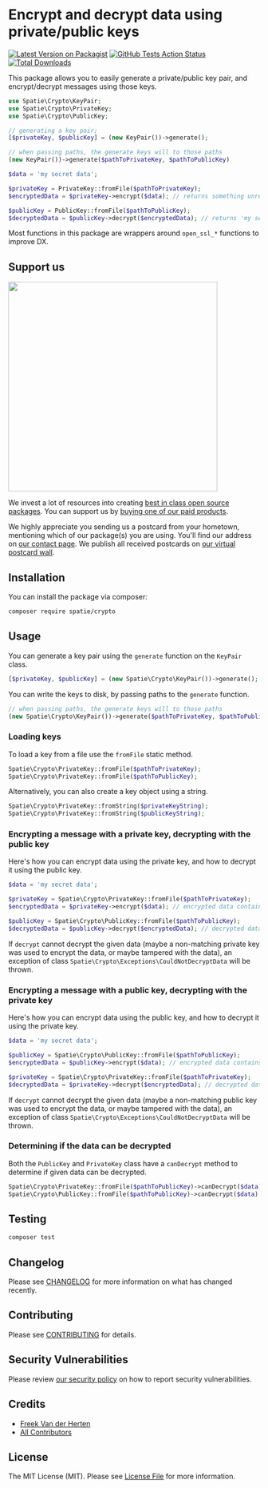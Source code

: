 # Encrypt and decrypt data using private/public keys

[![Latest Version on Packagist](https://img.shields.io/packagist/v/spatie/crypto.svg?style=flat-square)](https://packagist.org/packages/spatie/crypto)
[![GitHub Tests Action Status](https://img.shields.io/github/workflow/status/spatie/crypto/run-tests?label=tests)](https://github.com/spatie/crypto/actions?query=workflow%3Arun-tests+branch%3Amaster)
[![Total Downloads](https://img.shields.io/packagist/dt/spatie/crypto.svg?style=flat-square)](https://packagist.org/packages/spatie/crypto)


This package allows you to easily generate a private/public key pair, and encrypt/decrypt messages using those keys. 

```php
use Spatie\Crypto\KeyPair;
use Spatie\Crypto\PrivateKey;
use Spatie\Crypto\PublicKey;

// generating a key pair;
[$privateKey, $publicKey] = (new KeyPair())->generate();

// when passing paths, the generate keys will to those paths
(new KeyPair())->generate($pathToPrivateKey, $pathToPublicKey)

$data = 'my secret data';

$privateKey = PrivateKey::fromFile($pathToPrivateKey);
$encryptedData = $privateKey->encrypt($data); // returns something unreadable

$publicKey = PublicKey::fromFile($pathToPublicKey);
$decryptedData = $publicKey->decrypt($encryptedData); // returns 'my secret data'
```

Most functions in this package are wrappers around `open_ssl_*` functions to improve DX.

## Support us

[<img src="https://github-ads.s3.eu-central-1.amazonaws.com/package-skeleton-php.jpg?t=1" width="419px" />](https://spatie.be/github-ad-click/crypto)

We invest a lot of resources into creating [best in class open source packages](https://spatie.be/open-source). You can support us by [buying one of our paid products](https://spatie.be/open-source/support-us).

We highly appreciate you sending us a postcard from your hometown, mentioning which of our package(s) you are using. You'll find our address on [our contact page](https://spatie.be/about-us). We publish all received postcards on [our virtual postcard wall](https://spatie.be/open-source/postcards).

## Installation

You can install the package via composer:

```bash
composer require spatie/crypto
```

## Usage

You can generate a key pair using the `generate` function on the `KeyPair` class.

```php
[$privateKey, $publicKey] = (new Spatie\Crypto\KeyPair())->generate();
```

You can write the keys to disk, by passing paths to the `generate` function. 

```php
// when passing paths, the generate keys will to those paths
(new Spatie\Crypto\KeyPair())->generate($pathToPrivateKey, $pathToPublicKey)
```

### Loading keys

To load a key from a file use the `fromFile` static method.

```php
Spatie\Crypto\PrivateKey::fromFile($pathToPrivateKey);
Spatie\Crypto\PrivateKey::fromFile($pathToPublicKey);
```

Alternatively, you can also create a key object using a string.

```php
Spatie\Crypto\PrivateKey::fromString($privateKeyString);
Spatie\Crypto\PrivateKey::fromString($publicKeyString);
```

### Encrypting a message with a private key, decrypting with the public key

Here's how you can encrypt data using the private key, and how to decrypt it using the public key.

```php
$data = 'my secret data';

$privateKey = Spatie\Crypto\PrivateKey::fromFile($pathToPrivateKey);
$encryptedData = $privateKey->encrypt($data); // encrypted data contains something unreadable

$publicKey = Spatie\Crypto\PublicKey::fromFile($pathToPublicKey);
$decryptedData = $publicKey->decrypt($encryptedData); // decrypted data contains 'my secret data'
```

If `decrypt` cannot decrypt the given data (maybe a non-matching private key was used to encrypt the data, or maybe tampered with the data), an exception of class `Spatie\Crypto\Exceptions\CouldNotDecryptData` will be thrown.

### Encrypting a message with a public key, decrypting with the private key

Here's how you can encrypt data using the public key, and how to decrypt it using the private key.

```php
$data = 'my secret data';

$publicKey = Spatie\Crypto\PublicKey::fromFile($pathToPublicKey);
$encryptedData = $publicKey->encrypt($data); // encrypted data contains something unreadable

$privateKey = Spatie\Crypto\PrivateKey::fromFile($pathToPrivateKey);
$decryptedData = $privateKey->decrypt($encryptedData); // decrypted data contains 'my secret data'
```

If `decrypt` cannot decrypt the given data (maybe a non-matching public key was used to encrypt the data, or maybe tampered with the data), an exception of class `Spatie\Crypto\Exceptions\CouldNotDecryptData` will be thrown.

### Determining if the data can be decrypted

Both the `PublicKey` and `PrivateKey` class have a `canDecrypt` method to determine if given data can be decrypted.

```php
Spatie\Crypto\PrivateKey::fromFile($pathToPublicKey)->canDecrypt($data) // returns a boolean;
Spatie\Crypto\PublicKey::fromFile($pathToPublicKey)->canDecrypt($data) // returns a boolean;
```

## Testing

``` bash
composer test
```

## Changelog

Please see [CHANGELOG](CHANGELOG.md) for more information on what has changed recently.

## Contributing

Please see [CONTRIBUTING](.github/CONTRIBUTING.md) for details.

## Security Vulnerabilities

Please review [our security policy](../../security/policy) on how to report security vulnerabilities.

## Credits

- [Freek Van der Herten](https://github.com/freekmurze)
- [All Contributors](../../contributors)

## License

The MIT License (MIT). Please see [License File](LICENSE.md) for more information.
